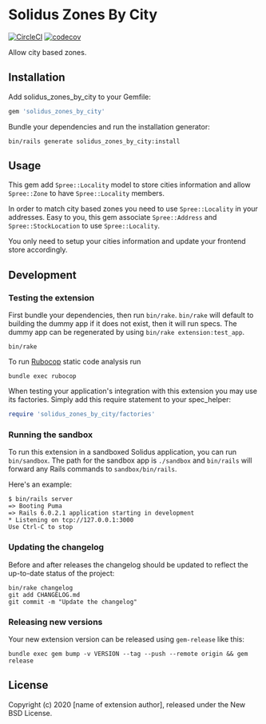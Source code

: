 # Solidus Zones By City

[![CircleCI](https://circleci.com/gh/magma-labs/solidus_zones_by_city.svg?style=shield)](https://circleci.com/gh/magma-labs/solidus_zones_by_city)
[![codecov](https://codecov.io/gh/magma-labs/solidus_zones_by_city/branch/master/graph/badge.svg)](https://codecov.io/gh/magma-labs/solidus_zones_by_city)

Allow city based zones.

## Installation

Add solidus_zones_by_city to your Gemfile:

```ruby
gem 'solidus_zones_by_city'
```

Bundle your dependencies and run the installation generator:

```shell
bin/rails generate solidus_zones_by_city:install
```

## Usage

This gem add `Spree::Locality` model to store cities information and allow
`Spree::Zone` to have `Spree::Locality` members.

In order to match city based zones you need to use `Spree::Locality` in your
addresses. Easy to you, this gem associate `Spree::Address` and `Spree::StockLocation`
to use `Spree::Locality`.

You only need to setup your cities information and update your frontend store
accordingly.

## Development

### Testing the extension

First bundle your dependencies, then run `bin/rake`. `bin/rake` will default to building the dummy
app if it does not exist, then it will run specs. The dummy app can be regenerated by using
`bin/rake extension:test_app`.

```shell
bin/rake
```

To run [Rubocop](https://github.com/bbatsov/rubocop) static code analysis run

```shell
bundle exec rubocop
```

When testing your application's integration with this extension you may use its factories.
Simply add this require statement to your spec_helper:

```ruby
require 'solidus_zones_by_city/factories'
```

### Running the sandbox

To run this extension in a sandboxed Solidus application, you can run `bin/sandbox`. The path for
the sandbox app is `./sandbox` and `bin/rails` will forward any Rails commands to
`sandbox/bin/rails`.

Here's an example:

```
$ bin/rails server
=> Booting Puma
=> Rails 6.0.2.1 application starting in development
* Listening on tcp://127.0.0.1:3000
Use Ctrl-C to stop
```

### Updating the changelog

Before and after releases the changelog should be updated to reflect the up-to-date status of
the project:

```shell
bin/rake changelog
git add CHANGELOG.md
git commit -m "Update the changelog"
```

### Releasing new versions

Your new extension version can be released using `gem-release` like this:

```shell
bundle exec gem bump -v VERSION --tag --push --remote origin && gem release
```

## License

Copyright (c) 2020 [name of extension author], released under the New BSD License.
